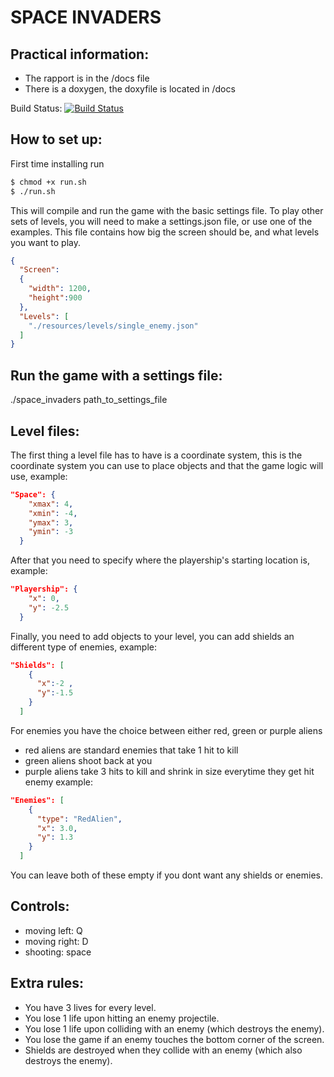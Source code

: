 # SPACE INVADERS

## Practical information:
- The rapport is in the /docs file
- There is a doxygen, the doxyfile is located in /docs

Build Status: [![Build Status](https://travis-ci.com/shano19/space-invaders.svg?token=M5KHdSHUrgZ1sjKYe9px&branch=master)](https://travis-ci.com/shano19/space-invaders)

## How to set up:
First time installing run
``` bash
$ chmod +x run.sh
$ ./run.sh
```
This will compile and run the game with the basic settings file.
To play other sets of levels,  you will need to make a settings.json file, or use one of the examples.
This file contains how big the screen should be, and what levels you want to play.
``` json
{
  "Screen":
  {
    "width": 1200,
    "height":900
  },
  "Levels": [
    "./resources/levels/single_enemy.json"
  ]
}
```

## Run the game with a settings file:
./space_invaders path_to_settings_file

## Level files:
The first thing a level file has to have is a coordinate system, this is the coordinate system you can use to place objects
and that the game logic will use, example:

``` json
"Space": {
    "xmax": 4,
    "xmin": -4,
    "ymax": 3,
    "ymin": -3
  }
```
After that you need to specify where the playership's starting location is, example:

``` json
"Playership": {
    "x": 0,
    "y": -2.5
  }
```

Finally, you need to add objects to your level, you can add shields an different type of enemies, example:

```json
"Shields": [
    {
      "x":-2 ,
      "y":-1.5
    }
  ]
```

For enemies you have the choice between either red, green or purple aliens
- red aliens are standard enemies that take 1 hit to kill
- green aliens shoot back at you
- purple aliens take 3 hits to kill and shrink in size everytime they get hit
enemy example:

```json
"Enemies": [
    {
      "type": "RedAlien",
      "x": 3.0,
      "y": 1.3
    }
  ]
 ```
You can leave both of these empty if you dont want any shields or enemies.

## Controls:
- moving left: Q
- moving right: D
- shooting: space

## Extra rules:
- You have 3 lives for every level.
- You lose 1 life upon hitting an enemy projectile.
- You lose 1 life upon colliding with an enemy (which destroys the enemy).
- You lose the game if an enemy touches the bottom corner of the screen.
- Shields are destroyed when they collide with an enemy (which also destroys the enemy).